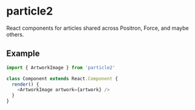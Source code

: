 # particle2

React components for articles shared across Positron, Force, and maybe others.

## Example

````javascript
import { ArtworkImage } from 'particle2'

class Component extends React.Component {
  render() {
    <ArtworkImage artwork={artwork} />
  }
}
````

